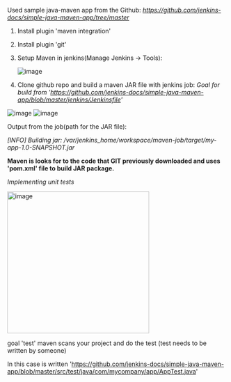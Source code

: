 Used sample java-maven app from the Github:
_https://github.com/jenkins-docs/simple-java-maven-app/tree/master_

1. Install plugin 'maven integration'
2. Install plugin 'git'
3. Setup Maven in jenkins(Manage Jenkins -> Tools):

   ![image](https://github.com/RadoslawKieronski/DevOpsJenkins/assets/64900997/72e4c413-9dc2-4e60-9134-bd7351f5ca8c)
4. Clone github repo and build a maven JAR file with jenkins job:
_Goal for build from 'https://github.com/jenkins-docs/simple-java-maven-app/blob/master/jenkins/Jenkinsfile'_

![image](https://github.com/RadoslawKieronski/DevOpsJenkins/assets/64900997/b603dcb8-f1ab-4f1f-b590-1f746ceb6af8)
![image](https://github.com/RadoslawKieronski/DevOpsJenkins/assets/64900997/b0464128-1755-4bbe-9835-6f7073dbdb38)

Output from the job(path for the JAR file):

_[INFO] Building jar: /var/jenkins_home/workspace/maven-job/target/my-app-1.0-SNAPSHOT.jar_

__Maven is looks for to the code that GIT previously downloaded and uses 'pom.xml' file to build JAR package.__

*Implementing unit tests*

<img width="326" alt="image" src="https://github.com/RadoslawKieronski/DevOpsJenkins/assets/64900997/dd8dd3b5-56b0-4a83-8507-a72fe3505720">


goal 'test' maven scans your project and do the test (test needs to be written by someone)

In this case is written 'https://github.com/jenkins-docs/simple-java-maven-app/blob/master/src/test/java/com/mycompany/app/AppTest.java'
